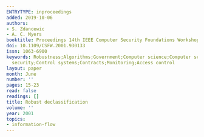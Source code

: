 ```yaml
---
ENTRYTYPE: inproceedings
added: 2019-10-06
authors:
- S. Zdancewic
- A. C. Myers
booktitle: Proceedings 14th IEEE Computer Security Foundations Workshop
doi: 10.1109/CSFW.2001.930133
issn: 1063-6900
keywords: Robustness;Algorithms;Government;Computer science;Computer security;Information
  security;Control systems;Contracts;Monitoring;Access control
layout: paper
month: June
number: ''
pages: 15-23
read: false
readings: []
title: Robust declassification
volume: ''
year: 2001
topics:
- information-flow
---
```

